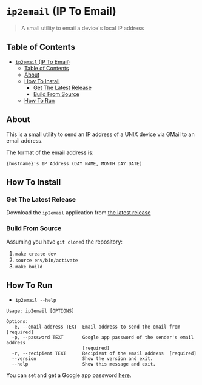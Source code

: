 # `ip2email` (IP To Email)

> A small utility to email a device's local IP address

## Table of Contents

- [`ip2email` (IP To Email)](#ip2email-ip-to-email)
  - [Table of Contents](#table-of-contents)
  - [About](#about)
  - [How To Install](#how-to-install)
    - [Get The Latest Release](#get-the-latest-release)
    - [Build From Source](#build-from-source)
  - [How To Run](#how-to-run)

## About

This is a small utility to send an IP address of a UNIX device via GMail to an
email address.

The format of the email address is:

`{hostname}'s IP Address (DAY NAME, MONTH DAY DATE)`

## How To Install

### Get The Latest Release

Download the `ip2email` application from
[the latest release](https://github.com/NicholasSynovic/tool_ip2email/releases/latest/download/ip2email)

### Build From Source

Assuming you have `git clone`d the repository:

1. `make create-dev`
1. `source env/bin/activate`
1. `make build`

## How To Run

- `ip2email --help`

```text
Usage: ip2email [OPTIONS]

Options:
  -e, --email-address TEXT  Email address to send the email from  [required]
  -p, --password TEXT       Google app password of the sender's email address
                            [required]
  -r, --recipient TEXT      Recipient of the email address  [required]
  --version                 Show the version and exit.
  --help                    Show this message and exit.
```

You can set and get a Google app password
[here](https://myaccount.google.com/apppasswords).
